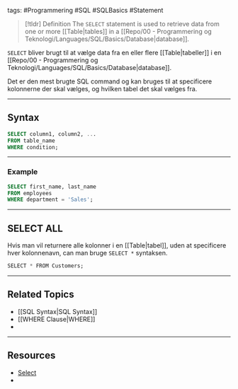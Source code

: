 tags: #Programmering #SQL #SQLBasics #Statement

> [!tldr] Definition
> The `SELECT` statement is used to retrieve data from one or more [[Table|tables]] in a [[Repo/00 - Programmering og Teknologi/Languages/SQL/Basics/Database|database]]. 

`SELECT` bliver brugt til at vælge data fra en eller flere [[Table|tabeller]] i en [[Repo/00 - Programmering og Teknologi/Languages/SQL/Basics/Database|database]].

Det er den mest brugte SQL command og kan bruges til at specificere kolonnerne der skal vælges, og hvilken tabel det skal vælges fra.

---

## Syntax
```sql
SELECT column1, column2, ...
FROM table_name
WHERE condition;
```

---

### Example
```sql
SELECT first_name, last_name
FROM employees
WHERE department = 'Sales';
```

---

## SELECT ALL 
Hvis man vil returnere alle kolonner i en [[Table|tabel]], uden at specificere hver kolonnenavn, can man bruge `SELECT *` syntaksen.

```SQL
SELECT * FROM Customers;
```

---

## Related Topics
- [[SQL Syntax|SQL Syntax]]
- [[WHERE Clause|WHERE]]
- 

---

## Resources
- [Select](https://www.w3schools.com/sql/sql_select.asp)
- 


